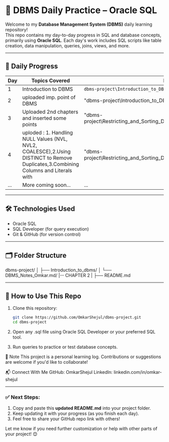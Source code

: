 # 💾 DBMS Daily Practice – Oracle SQL

Welcome to my **Database Management System (DBMS)** daily learning repository!  
This repo contains my day-to-day progress in SQL and database concepts, primarily using **Oracle SQL**. Each day's work includes SQL scripts like table creation, data manipulation, queries, joins, views, and more.

---

## 📅 Daily Progress

| Day | Topics Covered         | Files                                  |
|-----|------------------------|----------------------------------------|
| 1   |Introduction to DBMS    | `dbms-project\Introduction_to_DBMS`      
| 2   |uploaded imp. point of DBMS| "dbms-project\Introduction_to_DBMS\DBMS_Notes_Omkar.md'|
| 3   |Uploaded 2nd chapters and inserted some points| "dbms-project\Restricting_and_Sorting_Data\Restricting_and_Sorting_Data.md"|
| 4   |uploded : 1. Handling NULL Values (NVL, NVL2, COALESCE),2.Using DISTINCT to Remove Duplicates,3.Combining Columns and Literals with | "dbms-project\Restricting_and_Sorting_Data\Restricting_and_Sorting_Data.md"|
| ... | More coming soon...    | ...                                    |

---

## 🛠️ Technologies Used

- Oracle SQL
- SQL Developer (for query execution)
- Git & GitHub (for version control)

---

## 🗂️ Folder Structure
dbms-project/
│
├── Introduction_to_dbms/
│   └── DBMS_Notes_Omkar.md/
|-- CHAPTER 2
|
├── README.md


---

## 🚀 How to Use This Repo

1. Clone this repository:
   ```bash
   git clone https://github.com/OmkarShejul/dbms-project.git
   cd dbms-project
2. Open any .sql file using Oracle SQL Developer or your preferred SQL tool.

3. Run queries to practice or test database concepts.

📌 Note
This project is a personal learning log.
Contributions or suggestions are welcome if you'd like to collaborate!

📬 Connect With Me
GitHub: OmkarShejul
LinkedIn: linkedin.com/in/omkar-shejul


---

### ✅ Next Steps:
1. Copy and paste this **updated README.md** into your project folder.
2. Keep updating it with your progress (as you finish each day).
3. Feel free to share your GitHub repo link with others!

Let me know if you need further customization or help with other parts of your project! 😊
